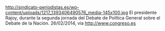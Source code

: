 http://sindicato-periodistas.es/wp-content/uploads/1217_1393406490576_media-145x100.jpg
El presidente Rajoy, durante la segunda jornada del Debate de Política General sobre el Debate de la Nación. 26/02/2014, vía http://www.congreso.es

